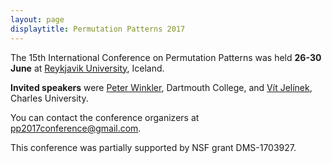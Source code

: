 ```yaml
---
layout: page
displaytitle: Permutation Patterns 2017
---
```


The 15th International Conference on Permutation Patterns was
held **26-30 June** at [Reykjavik University][RU], Iceland.

**Invited speakers** were
[Peter Winkler][PWinkler], Dartmouth College, and
[Vít Jelínek][VJelinek], Charles University.

[RU]: http://www.ru.is/
[PWinkler]: https://math.dartmouth.edu/~pw/
[VJelinek]: http://iuuk.mff.cuni.cz/~jelinek/

You can contact the conference organizers at pp2017conference@gmail.com.

This conference was partially supported by NSF grant DMS-1703927.
